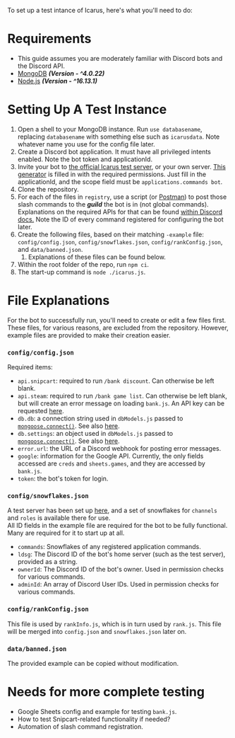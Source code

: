 To set up a test intance of Icarus, here's what you'll need to do:

# Requirements
- This guide assumes you are moderately familiar with Discord bots and the Discord API.
- [MongoDB](https://www.mongodb.com/) ***(Version - ^4.0.22)***
- [Node.js](https://nodejs.org/) ***(Version - ^16.13.1)***

# Setting Up A Test Instance
1. Open a shell to your MongoDB instance. Run `use databasename`, replacing `databasename` with something else such as `icarusdata`. Note whatever name you use for the config file later.
2. Create a Discord bot application. It must have all privileged intents enabled. Note the bot token and applicationId.
3. Invite your bot to [the official Icarus test server](https://discord.gg/BANbkb22Km), or your own server. [This generator](https://discordapi.com/permissions.html#1099511492566) is filled in with the required permissions. Just fill in the applicationId, and the scope field must be `applications.commands bot`.
4. Clone the repository.
5. For each of the files in `registry`, use a script (or [Postman](https://www.postman.com/downloads/)) to post those slash commands to the ***guild*** the bot is in (not global commands). Explanations on the required APIs for that can be found [within Discord docs.](https://discord.com/developers/docs/interactions/application-commands#making-a-guild-command) Note the ID of every command registered for configuring the bot later.
6. Create the following files, based on their matching `-example` file: `config/config.json`, `config/snowflakes.json`, `config/rankConfig.json`, and `data/banned.json`.
    1. Explanations of these files can be found below.
7. Within the root folder of the repo, run `npm ci`.
8. The start-up command is `node ./icarus.js`.

# File Explanations
For the bot to successfully run, you'll need to create or edit a few files first. These files, for various reasons, are excluded from the repository. However, example files are provided to make their creation easier.

### `config/config.json`
Required items:

- `api.snipcart`: required to run `/bank discount`. Can otherwise be left blank.
- `api.steam`: required to run `/bank game list`. Can otherwise be left blank, but will create an error message on loading `bank.js`. An API key can be requested [here](https://steamcommunity.com/dev/apikey).
- `db.db`: a connection string used in `dbModels.js` passed to [`mongoose.connect()`](https://mongoosejs.com/docs/5.x/docs/api/mongoose.html#mongoose_Mongoose-connect). See also [here](https://mongoosejs.com/docs/5.x/docs/connections.html).
- `db.settings`: an object used in `dbModels.js` passed to [`mongoose.connect()`](https://mongoosejs.com/docs/5.x/docs/api/mongoose.html#mongoose_Mongoose-connect). See also [here](https://mongoosejs.com/docs/5.x/docs/connections.html).
- `error.url`: the URL of a Discord webhook for posting error messages.
- `google`: information for the Google API. Currently, the only fields accessed are `creds` and `sheets.games`, and they are accessed by `bank.js`.
- `token`: the bot's token for login.

### `config/snowflakes.json`
A test server has been set up [here](https://discord.gg/BANbkb22Km), and a set of snowflakes for `channels` and `roles` is available there for use.  
All ID fields in the example file are required for the bot to be fully functional. Many are required for it to start up at all.
- `commands`: Snowflakes of any registered application commands.
- `ldsg`: The Discord ID of the bot's home server (such as the test server), provided as a string.
- `ownerId`: The Discord ID of the bot's owner. Used in permission checks for various commands.
- `adminId`: An array of Discord User IDs. Used in permission checks for various commands.

### `config/rankConfig.json`
This file is used by `rankInfo.js`, which is in turn used by `rank.js`. This file will be merged into `config.json` and `snowflakes.json` later on.

### `data/banned.json`
The provided example can be copied without modification.

# Needs for more complete testing
- Google Sheets config and example for testing `bank.js`.
- How to test Snipcart-related functionality if needed?
- Automation of slash command registration.
